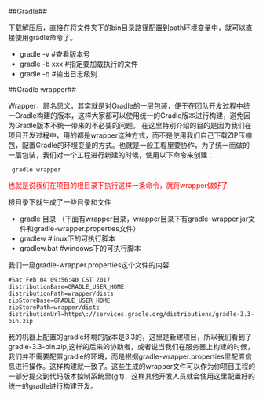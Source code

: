 ##Gradle##

下载解压后，直接在将文件夹下的bin目录路径配置到path环境变量中，就可以直接使用gradle命令了。

* gradle -v #查看版本号
* gradle -b xxx #指定要加载执行的文件
* gradle -q     #输出日志级别


##Gradle wrapper##

Wrapper，顾名思义，其实就是对Gradle的一层包装，便于在团队开发过程中统一Gradle构建的版本，这样大家都可以使用统一的Gradle版本进行构建，避免因为Gradle版本不统一带来的不必要的问题。
在这里特别介绍的目的是因为我们在项目开发过程中，用的都是wrapper这种方式，而不是使用我们自己下载ZIP压缩包，配置Gradle的环境变量的方式。也就是一般工程里要协作，为了统一而做的一层包装，我们对一个工程进行新建的时候，使用以下命令来创建：

```
 gradle wrapper
```
<font color="red">也就是说我们在项目的根目录下执行这样一条命令，就将wrapper做好了</font>

根目录下就生成了一些目录和文件

* gradle 目录 （下面有wrapper目录，wrapper目录下有gradle-wrapper.jar文件和gradle-wrapper.properties文件）  
* gradlew #linux下的可执行脚本
* gradlew.bat  #windows下的可执行脚本


我们一窥gradle-wrapper.properties这个文件的内容

```
#Sat Feb 04 09:56:40 CST 2017
distributionBase=GRADLE_USER_HOME
distributionPath=wrapper/dists
zipStoreBase=GRADLE_USER_HOME
zipStorePath=wrapper/dists
distributionUrl=https\://services.gradle.org/distributions/gradle-3.3-bin.zip

```

我的机器上配置的gradle环境的版本是3.3的，这里是新建项目，所以我们看到了gradle-3.3-bin.zip,这样的后来的协助者，或者说当我们在服务器上构建的时候，我们并不需要配置gradle的环境，而是根据gradle-wrapper.properties里配置信息进行操作。这样构建就一致了。这些生成的wrapper文件可以作为你项目工程的一部分提交到代码版本控制系统里(git)，这样其他开发人员就会使用这里配置好的统一的gradle进行构建开发。

